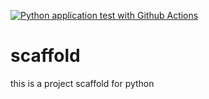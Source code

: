 [![Python application test with Github Actions](https://github.com/sushantsp/scaffold/actions/workflows/main.yml/badge.svg)](https://github.com/sushantsp/scaffold/actions/workflows/main.yml)

# scaffold
this is a project scaffold for python
